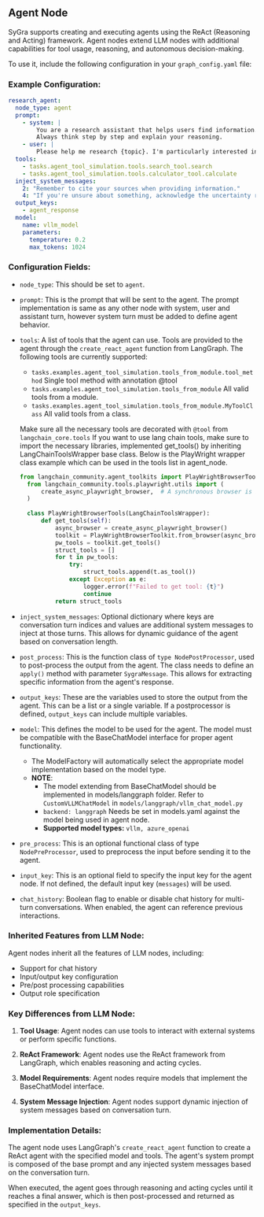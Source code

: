 ## Agent Node

SyGra supports creating and executing agents using the ReAct (Reasoning and Acting) framework. Agent nodes extend LLM nodes with additional capabilities for tool usage, reasoning, and autonomous decision-making.

To use it, include the following configuration in your `graph_config.yaml` file:

### Example Configuration:

```yaml
research_agent:
  node_type: agent
  prompt:
    - system: |
        You are a research assistant that helps users find information. Use the provided tools to search for information and answer the user's question.
        Always think step by step and explain your reasoning.
    - user: |
        Please help me research {topic}. I'm particularly interested in {specific_aspect}.
  tools:
    - tasks.agent_tool_simulation.tools.search_tool.search
    - tasks.agent_tool_simulation.tools.calculator_tool.calculate
  inject_system_messages:
    2: "Remember to cite your sources when providing information."
    4: "If you're unsure about something, acknowledge the uncertainty rather than making up information."
  output_keys:
    - agent_response
  model:
    name: vllm_model
    parameters:
      temperature: 0.2
      max_tokens: 1024
```

### Configuration Fields:

- `node_type`: This should be set to `agent`.

- `prompt`: This is the prompt that will be sent to the agent. The prompt implementation is same as any other node with system, user and assistant turn, however system turn must be added to define agent behavior.

- `tools`: A list of tools that the agent can use. Tools are provided to the agent through the `create_react_agent` function from LangGraph.
  The following tools are currently supported:
  -  `tasks.examples.agent_tool_simulation.tools_from_module.tool_method` Single tool method with annotation @tool
  -  `tasks.examples.agent_tool_simulation.tools_from_module` All valid tools from a module.
  -  `tasks.examples.agent_tool_simulation.tools_from_module.MyToolClass` All valid tools from a class.
  
  Make sure all the necessary tools are decorated with `@tool` from `langchain_core.tools`
  If you want to use lang chain tools, make sure to import the necessary libraries, implemented get_tools() by inheriting LangChainToolsWrapper base class.
  Below is the PlayWright wrapper class example which can be used in the tools list in agent_node.
  ```python
  from langchain_community.agent_toolkits import PlayWrightBrowserToolkit
    from langchain_community.tools.playwright.utils import (
        create_async_playwright_browser,  # A synchronous browser is available, though it isn't compatible with jupyter.\n",	  },
    )
    
    class PlayWrightBrowserTools(LangChainToolsWrapper):
        def get_tools(self):
            async_browser = create_async_playwright_browser()
            toolkit = PlayWrightBrowserToolkit.from_browser(async_browser=async_browser)
            pw_tools = toolkit.get_tools()
            struct_tools = []
            for t in pw_tools:
                try:
                    struct_tools.append(t.as_tool())
                except Exception as e:
                    logger.error(f"Failed to get tool: {t}")
                    continue
            return struct_tools
  ```

- `inject_system_messages`: Optional dictionary where keys are conversation turn indices and values are additional system messages to inject at those turns. This allows for dynamic guidance of the agent based on conversation length.

- `post_process`: This is the function class of `type NodePostProcessor`, used to post-process the output from the agent.
  The class needs to define an `apply()` method with parameter `SygraMessage`. This allows for extracting specific information from the agent's response.

- `output_keys`: These are the variables used to store the output from the agent. This can be a list or a single variable.
  If a postprocessor is defined, `output_keys` can include multiple variables.

- `model`: This defines the model to be used for the agent. The model must be compatible with the BaseChatModel interface for proper agent functionality.
  - The ModelFactory will automatically select the appropriate model implementation based on the model type.
  - **NOTE**: 
    - The model extending from BaseChatModel should be implemented in models/langgraph folder. Refer to `CustomVLLMChatModel` in `models/langgraph/vllm_chat_model.py`
    - `backend: langgraph` Needs be set in models.yaml against the model being used in agent node.
    - **Supported model types:** `vllm, azure_openai`

- `pre_process`: This is an optional functional class of type `NodePreProcessor`, used to preprocess the input before sending it to the agent.

- `input_key`: This is an optional field to specify the input key for the agent node. If not defined, the default input
  key (`messages`) will be used.

- `chat_history`: Boolean flag to enable or disable chat history for multi-turn conversations. When enabled, the agent can reference previous interactions.

### Inherited Features from LLM Node:

Agent nodes inherit all the features of LLM nodes, including:

- Support for chat history
- Input/output key configuration
- Pre/post processing capabilities
- Output role specification

### Key Differences from LLM Node:

1. **Tool Usage**: Agent nodes can use tools to interact with external systems or perform specific functions.

2. **ReAct Framework**: Agent nodes use the ReAct framework from LangGraph, which enables reasoning and acting cycles.

3. **Model Requirements**: Agent nodes require models that implement the BaseChatModel interface.

4. **System Message Injection**: Agent nodes support dynamic injection of system messages based on conversation turn.

### Implementation Details:

The agent node uses LangGraph's `create_react_agent` function to create a ReAct agent with the specified model and tools. The agent's system prompt is composed of the base prompt and any injected system messages based on the conversation turn.

When executed, the agent goes through reasoning and acting cycles until it reaches a final answer, which is then post-processed and returned as specified in the `output_keys`.
